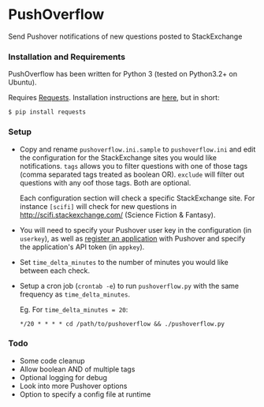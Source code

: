 PushOverflow
============

Send Pushover notifications of new questions posted to StackExchange

### Installation and Requirements

PushOverflow has been written for Python 3 (tested on Python3.2+ on Ubuntu). 

Requires [Requests](http://docs.python-requests.org/en/latest/). Installation instructions are [here](http://docs.python-requests.org/en/latest/user/install.html#install), but in short:
```
$ pip install requests
```

### Setup

- Copy and rename `pushoverflow.ini.sample` to `pushoverflow.ini` and edit the configuration for the StackExchange sites you would like notifications. `tags` allows you to filter questions with one of those tags (comma separated tags treated as boolean OR). `exclude` will filter out questions with any oof those tags. Both are optional.

  Each configuration section will check a specific StackExchange site. For instance `[scifi]` will check for new questions in http://scifi.stackexchange.com/ (Science Fiction & Fantasy).

- You will need to specify your Pushover user key in the configuration (in `userkey`), as well as [register an application](https://pushover.net/api#registration) with Pushover and specify the application's API token (in `appkey`).

- Set `time_delta_minutes` to the number of minutes you would like between each check.

- Setup a cron job (`crontab -e`) to run `pushoverflow.py` with the same frequency as `time_delta_minutes`.

  Eg. For `time_delta_minutes = 20`:

  ```
  */20 * * * * cd /path/to/pushoverflow && ./pushoverflow.py
  ```

### Todo

- Some code cleanup
- Allow boolean AND of multiple tags
- Optional logging for debug
- Look into more Pushover options
- Option to specify a config file at runtime
